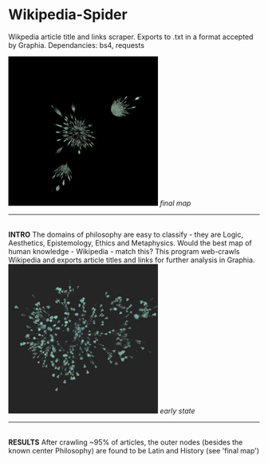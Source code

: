# Wikipedia-Spider
Wikpedia article title and links scraper. Exports to .txt in a format accepted by Graphia.
Dependancies: bs4, requests

<img src="https://raw.githubusercontent.com/colinbrandonpierce/Wikipedia-Spider/main/allmap.png" width="300" height="300" />
<i>final map</i>
<hr>
<br>
<b>INTRO</b>
The domains of philosophy are easy to classify - they are Logic, Aesthetics, Epistemology, Ethics and Metaphysics. Would the best map of human knowledge - Wikipedia - match this? This program web-crawls Wikipedia and exports article titles and links for further analysis in Graphia. 

<img src="https://raw.githubusercontent.com/colinbrandonpierce/Wikipedia-Spider/main/early.jpg" width="300" height="300" />
<i>early state</i>
<hr>
<br>
<b>RESULTS</b>
After crawling ~95% of articles, the outer nodes (besides the known center Philosophy) are found to be Latin and History (see 'final map')


